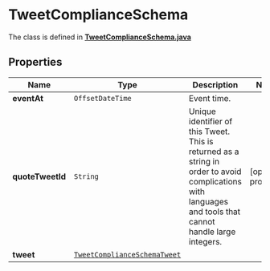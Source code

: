

# TweetComplianceSchema

The class is defined in **[TweetComplianceSchema.java](../../src/main/java/example/micronaut/model/TweetComplianceSchema.java)**

## Properties

Name | Type | Description | Notes
------------ | ------------- | ------------- | -------------
**eventAt** | `OffsetDateTime` | Event time. | 
**quoteTweetId** | `String` | Unique identifier of this Tweet. This is returned as a string in order to avoid complications with languages and tools that cannot handle large integers. |  [optional property]
**tweet** | [`TweetComplianceSchemaTweet`](TweetComplianceSchemaTweet.md) |  | 





